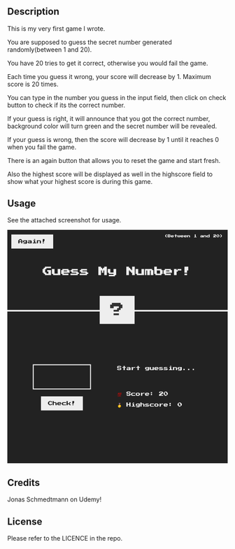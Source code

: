 # <Guess My Number Game>

## Description

This is my very first game I wrote.

You are supposed to guess the secret number generated randomly(between 1 and 20).

You have 20 tries to get it correct, otherwise you would fail the game.

Each time you guess it wrong, your score will decrease by 1. Maximum score is 20 times.

You can type in the number you guess in the input field, then click on check button to check if its the correct number.

If your guess is right, it will announce that you got the correct number, background color will turn green and the secret number will be revealed.

If your guess is wrong, then the score will decrease by 1 until it reaches 0 when you fail the game.

There is an again button that allows you to reset the game and start fresh.

Also the highest score will be displayed as well in the highscore field to show what your highest score is during this game.

## Usage

See the attached screenshot for usage.

![Game console](assets/Screenshot.png)

## Credits

Jonas Schmedtmann on Udemy!

## License

Please refer to the LICENCE in the repo.
